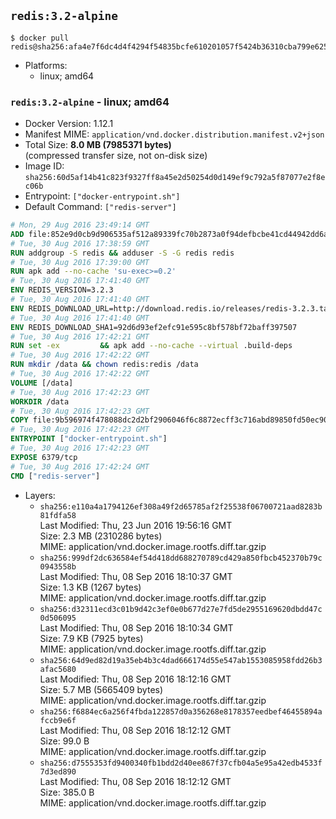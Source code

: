 ## `redis:3.2-alpine`

```console
$ docker pull redis@sha256:afa4e7f6dc4d4f4294f54835bcfe610201057f5424b36310cba799e625849ebd
```

-	Platforms:
	-	linux; amd64

### `redis:3.2-alpine` - linux; amd64

-	Docker Version: 1.12.1
-	Manifest MIME: `application/vnd.docker.distribution.manifest.v2+json`
-	Total Size: **8.0 MB (7985371 bytes)**  
	(compressed transfer size, not on-disk size)
-	Image ID: `sha256:60d5af14b41c823f9327ff8a45e2d50254d0d149ef9c792a5f87077e2f8ec06b`
-	Entrypoint: `["docker-entrypoint.sh"]`
-	Default Command: `["redis-server"]`

```dockerfile
# Mon, 29 Aug 2016 23:49:14 GMT
ADD file:852e9d0cb9d906535af512a89339fc70b2873a0f94defbcbe41cd44942dd6ac8 in / 
# Tue, 30 Aug 2016 17:38:59 GMT
RUN addgroup -S redis && adduser -S -G redis redis
# Tue, 30 Aug 2016 17:39:00 GMT
RUN apk add --no-cache 'su-exec>=0.2'
# Tue, 30 Aug 2016 17:41:40 GMT
ENV REDIS_VERSION=3.2.3
# Tue, 30 Aug 2016 17:41:40 GMT
ENV REDIS_DOWNLOAD_URL=http://download.redis.io/releases/redis-3.2.3.tar.gz
# Tue, 30 Aug 2016 17:41:40 GMT
ENV REDIS_DOWNLOAD_SHA1=92d6d93ef2efc91e595c8bf578bf72baff397507
# Tue, 30 Aug 2016 17:42:21 GMT
RUN set -ex 		&& apk add --no-cache --virtual .build-deps 		gcc 		linux-headers 		make 		musl-dev 		tar 		&& wget -O redis.tar.gz "$REDIS_DOWNLOAD_URL" 	&& echo "$REDIS_DOWNLOAD_SHA1 *redis.tar.gz" | sha1sum -c - 	&& mkdir -p /usr/src/redis 	&& tar -xzf redis.tar.gz -C /usr/src/redis --strip-components=1 	&& rm redis.tar.gz 		&& grep -q '^#define CONFIG_DEFAULT_PROTECTED_MODE 1$' /usr/src/redis/src/server.h 	&& sed -ri 's!^(#define CONFIG_DEFAULT_PROTECTED_MODE) 1$!\1 0!' /usr/src/redis/src/server.h 	&& grep -q '^#define CONFIG_DEFAULT_PROTECTED_MODE 0$' /usr/src/redis/src/server.h 		&& make -C /usr/src/redis 	&& make -C /usr/src/redis install 		&& rm -r /usr/src/redis 		&& apk del .build-deps
# Tue, 30 Aug 2016 17:42:22 GMT
RUN mkdir /data && chown redis:redis /data
# Tue, 30 Aug 2016 17:42:22 GMT
VOLUME [/data]
# Tue, 30 Aug 2016 17:42:23 GMT
WORKDIR /data
# Tue, 30 Aug 2016 17:42:23 GMT
COPY file:9b596974f478088dc2d2bf2906046f6c8872ecff3c716abd89850fd50ec90c47 in /usr/local/bin/ 
# Tue, 30 Aug 2016 17:42:23 GMT
ENTRYPOINT ["docker-entrypoint.sh"]
# Tue, 30 Aug 2016 17:42:23 GMT
EXPOSE 6379/tcp
# Tue, 30 Aug 2016 17:42:24 GMT
CMD ["redis-server"]
```

-	Layers:
	-	`sha256:e110a4a1794126ef308a49f2d65785af2f25538f06700721aad8283b81fdfa58`  
		Last Modified: Thu, 23 Jun 2016 19:56:16 GMT  
		Size: 2.3 MB (2310286 bytes)  
		MIME: application/vnd.docker.image.rootfs.diff.tar.gzip
	-	`sha256:999df2dc636584ef54d418dd688270789cd429a850fbcb452370b79c0943558b`  
		Last Modified: Thu, 08 Sep 2016 18:10:37 GMT  
		Size: 1.3 KB (1267 bytes)  
		MIME: application/vnd.docker.image.rootfs.diff.tar.gzip
	-	`sha256:d32311ecd3c01b9d42c3ef0e0b677d27e7fd5de2955169620dbdd47c0d506095`  
		Last Modified: Thu, 08 Sep 2016 18:10:34 GMT  
		Size: 7.9 KB (7925 bytes)  
		MIME: application/vnd.docker.image.rootfs.diff.tar.gzip
	-	`sha256:64d9ed82d19a35eb4b3c4dad666174d55e547ab1553085958fdd26b3afac5680`  
		Last Modified: Thu, 08 Sep 2016 18:12:16 GMT  
		Size: 5.7 MB (5665409 bytes)  
		MIME: application/vnd.docker.image.rootfs.diff.tar.gzip
	-	`sha256:f6884ec6a256f4fbda122857d0a356268e8178357eedbef46455894afccb9e6f`  
		Last Modified: Thu, 08 Sep 2016 18:12:12 GMT  
		Size: 99.0 B  
		MIME: application/vnd.docker.image.rootfs.diff.tar.gzip
	-	`sha256:d7555353fd9400340fb1bdd2d40ee867f37cfb04a5e95a42edb4533f7d3ed890`  
		Last Modified: Thu, 08 Sep 2016 18:12:12 GMT  
		Size: 385.0 B  
		MIME: application/vnd.docker.image.rootfs.diff.tar.gzip
